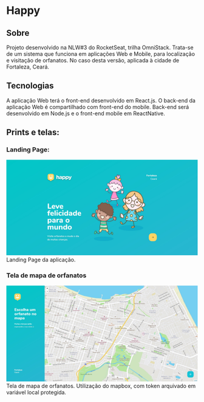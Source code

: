 # Happy
## Sobre
Projeto desenvolvido na NLW#3 do RocketSeat, trilha OmniStack. Trata-se de um sistema que funciona em aplicações Web e Mobile, para localização e visitação de orfanatos. No caso desta versão, aplicada à cidade de Fortaleza, Ceará.

## Tecnologias
A aplicação Web terá o front-end desenvolvido em React.js. O back-end da aplicação Web é compartilhado com front-end do mobile. Back-end será desenvolvido em Node.js e o front-end mobile em ReactNative.

## Prints e telas:
### Landing Page:
![Image of Landing Page](./src/images/prints/LP.jpg)
Landing Page da aplicação.

### Tela de mapa de orfanatos
![Image of Map Page](./src/images/prints/mapa.jpg)
Tela de mapa de orfanatos. Utilização do mapbox, com token arquivado em variável local protegida.
